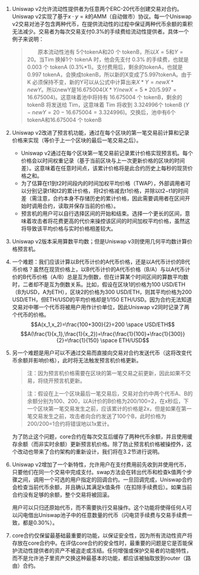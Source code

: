 1. Uniswap v2允许流动性提供者为任意两个ERC-20代币创建交易对合约。Uniswap v2实现了基于$x⋅y=k$的AMM（自动做市）协议。每一个Uniswap v2交易对池子包含两种代币，在提供流动性的过程中保证两种代币余额的乘积无法减少。交易者为每次交易支付0.3%的手续费给流动性提供者。具体一个例子来说明：
    >&emsp;&emsp;原本流动性池有 5个tokenA和20 个 tokenB，所以$X=5$和$Y=20$。当Tim 换掉1个 tokenA 时，他会先支付 0.3% 的手续费，也就是0.003 个 tokenA (0.3%*1)。支付费用后，剩余的tokenA，也就是0.997 tokenA，会换成tokenB，所以新的X变成了5.997tokenA。由于K 必须保持不变，新的Y可以从公式中计算出来$X * Y= newX * newY$。所以newY是16.675004($X * Y/newX = 5 * 20 /5.997= 16.675004$)。这意味着池中将持有 16.675004 个 tokenB，剩余的 tokenB 将发送给 Tim，这意味着 Tim 将收到 3.324996个 tokenB ($Y - newY = 20 - 16.675004 = 3.324996$)。交换后，池中有6个 tokenA和16.675004 个 tokenB

2. Uniswap v2改进了预言机功能，通过在每个区块的第一笔交易前计算和记录价格来实现（等价于上一个区块的最后一笔交易之后）。  
   * Uniswap v2通过在每个区块第一笔交易前记录累计价格实现预言机。每个价格会以时间权重记录（基于当前区块与上一次更新价格的区块的时间差）。这意味着在任意时间点，该累计价格将是此合约历史上每秒的现货价格之和。  
   * 为了估算在t1到t2时间段内的时间加权平均价格（TWAP），外部调用者可以分别记录t1和t2的累计价格，将t2价格减去t1价格，并除以t2−t1的时间差（需注意，合约本身不存储历史的累计价格，因此需要调用者在区间开始时调用合约，读取并保存当前的价格）。  
   * 预言机的用户可以自行选择区间的开始和结束。选择一个更长的区间，意味着攻击者将花费更高的代价来操控该区间的时间加权平均价格，虽然这将导致该平均价格与实时价格相差较大。  

3. Uniswap v2版本采用算数平均数；但是Uniswap v3则使用几何平均数计算价格预言机。  

4. 一个难题：我们应该计算以B代币计价的A代币价格，还是以A代币计价的B代币价格？虽然在现货价格上，以B代币计价的A代币价格（B/A）与以A代币计价的B代币价格（A/B）总是互为倒数，但在计算某个时间区间的算数平均数时，二者却不是互为倒数关系。比如，假设在区块1的价格为100 USD/ETH（B为USD，A为ETH），区块2的价格为300 USD/ETH，则其平均价格为200 USD/ETH，但ETH/USD的平均价格却是1/150 ETH/USD。因为合约无法知道交易对中哪一个代币将被用户用作计价单位，因此Uniswap v2同时记录了两个代币的价格。
$$A(x_1,x_2)=\frac{100+300}{2}=200 \space USD/ETH$$
$$A(\frac{1}{x_1},\frac{1}{x_2})=\frac{\frac{1}{100}+\frac{1}{300}}{2}=\frac{1}{150} \space ETH/USD$$

5. 另一个难题是用户可以不通过交易而直接向交易对合约发送代币（这将改变代币余额并影响价格），此时将无法触发预言机价格更新。
    >注：因为预言机价格需要在区块的第一笔交易之前更新，因此如果不交易，将绕开预言机更新。

    >注：假设在上一个区块最后一笔交易后，交易对合约中两个代币A、B的余额分别为100、200，以A计价的B价格为200/100=2，在x秒后，下一个区块第一笔交易发生之前，应该累计的价格是2x，但是如果在第一笔交易发生之前，攻击者向合约发送了100个B，此时价格为200/200=1合约将错误地以1x累计。

    为了防止这个问题，core合约在每次交互后缓存了两种代币余额，并且使用缓存余额（而非实时余额）更新预言机价格。除了防止预言机价格被操控外，这个改动也带来了合约架构的重新设计，我们将在3.2节进行说明。

6. Uniswap v2增加了一个新特性，允许用户在支付费用前先收到并使用代币，只要他们在同一个交易中完成支付。swap方法会在转出代币和检查k值两个步骤之间，调用一个可选的用户指定的回调合约。一旦回调完成，Uniswap合约会检查当前代币余额，并且确认其满足k值条件（在扣除手续费后）。如果当前合约没有足够的余额，整个交易将被回滚。

    用户可以只归还原始代币，而不需要执行交易操作。这个功能将使得任何人可以闪电借出Uniswap池子中的任意数量的代币（闪电贷手续费与交易手续费一致，都是0.30%）。

7. core合约仅保留最基础最重要的功能，以保证安全性，因为所有流动性资产将存放在core合约中。在评估core合约的安全性时，最重要的问题是它是否能保护流动性提供者的资产不被盗走或冻结。任何增强或保护交易者的功能特性，而不是允许池子里资产交换这种最基本的功能，都应该被抽取放到router（路由）合约。


